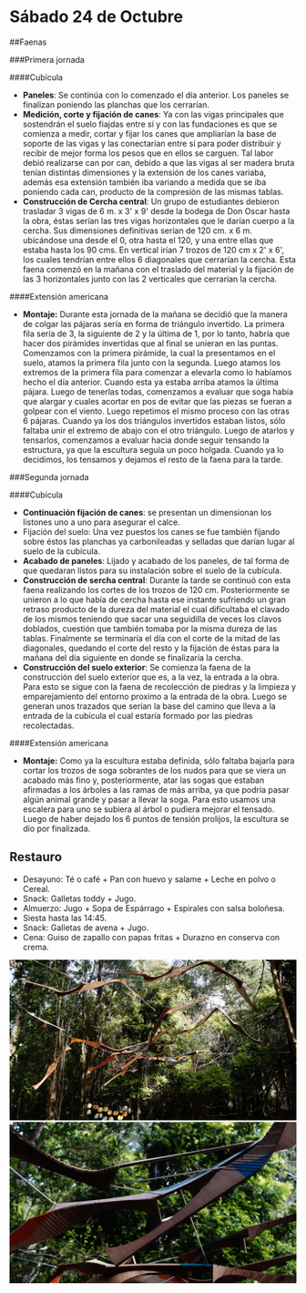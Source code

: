 # Sábado 24 de Octubre

##Faenas

###Primera jornada

####Cubícula

- **Paneles**: Se continúa con lo comenzado el día anterior. Los paneles se finalizan poniendo las planchas que los cerrarían. 
- **Medición, corte y fijación de canes**: Ya con las vigas principales que sostendrán el suelo fiajdas entre sí y con las fundaciones es que se comienza a medir, cortar y fijar los canes que ampliarían la base de soporte de las vigas y las conectarían entre sí para poder distribuir y recibir de mejor forma los pesos que en ellos se carguen. Tal labor debió realizarse can por can, debido a que las vigas al ser madera bruta tenían distintas dimensiones y la extensión de los canes variaba, además esa extensión también iba variando a medida que se iba poniendo cada can, producto de la compresión de las mismas tablas.
- **Construcción de Cercha central**: Un grupo de estudiantes debieron trasladar 3 vigas de 6 m. x 3' x 9' desde la bodega de Don Oscar hasta la obra, éstas serían las tres vigas horizontales que le darían cuerpo a la cercha. Sus dimensiones definitivas serían de 120 cm. x 6 m. ubicándose una desde el 0, otra hasta el 120, y una entre ellas que estaba hasta los 90 cms. En vertical irían 7 trozos de 120 cm x 2' x 6', los cuales tendrían entre ellos 6 diagonales que cerrarían la cercha. Esta faena comenzó en la mañana con el traslado del material y la fijación de las 3 horizontales junto con las 2 verticales que cerrarían la cercha.

####Extensión americana

- **Montaje:** Durante esta jornada de la mañana se decidió que la manera de colgar las pájaras sería en forma de triángulo invertido. La primera fila sería de 3, la siguiente de 2 y la última de 1, por lo tanto, habría que hacer dos pirámides invertidas que al final se unieran en las puntas.
Comenzamos con la primera pirámide, la cual la presentamos en el suelo, atamos la primera fila junto con la segunda. Luego atamos los extremos de la primera fila para comenzar a elevarla como lo habíamos hecho el día anterior. Cuando esta ya estaba arriba atamos la última pájara. Luego de tenerlas todas, comenzamos a evaluar que soga había que alargar y cuales acortar en pos de evitar que las piezas se fueran a golpear con el viento. Luego repetimos el mismo proceso con las otras 6 pájaras.
Cuando ya los dos triángulos invertidos estaban listos, sólo faltaba unir el extremo de abajo con el otro triángulo. Luego de atarlos y tensarlos, comenzamos a evaluar hacia donde seguir tensando la estructura, ya que la escultura seguía un poco holgada. Cuando ya lo decidimos, los tensamos y dejamos el resto de la faena para la tarde.


###Segunda jornada

####Cubícula

- **Continuación fijación de canes**: se presentan un dimensionan los listones uno a uno para asegurar el calce.
- Fijación del suelo: Una vez puestos los canes se fue también fijando sobre éstos las planchas ya carbonileadas y selladas que darían lugar al suelo de la cubícula.
- **Acabado de paneles**: Lijado y acabado de los paneles, de tal forma de que quedaran listos para su instalación sobre el suelo de la cubícula.
- **Construcción de sercha central**: Durante la tarde se continuó con esta faena realizando los cortes de los trozos de 120 cm. Posteriormente se unieron a lo que había de cercha hasta ese instante sufriendo un gran retraso producto de la dureza del material el cual dificultaba el clavado de los mismos teniendo que sacar una seguidilla de veces los clavos doblados, cuestión que también tomaba por la misma dureza de las tablas. Finalmente se terminaría el día con el corte de la mitad de las diagonales, quedando el corte del resto y la fijación de éstas para la mañana del día siguiente en donde se finalizaría la cercha.
- **Construcción del suelo exterior**: Se comienza la faena de la construcción del suelo exterior que es, a la vez, la entrada a la obra. Para esto se sigue con la faena de recolección de piedras y la limpieza y emparejamiento del entorno proximo a la entrada de la obra. Luego se generan unos trazados que serían la base del camino que lleva a la entrada de la cubícula el cual estaría formado por las piedras recolectadas. 
 

####Extensión americana

- **Montaje:** Como ya la escultura estaba definida, sólo faltaba bajarla para cortar los trozos de soga sobrantes de los nudos para que se viera un acabado más fino y, posteriormente, atar las sogas que estaban afirmadas a los árboles a las ramas de más arriba, ya que podría pasar algún animal grande y pasar a llevar la soga. Para esto usamos una escalera para uno se subiera al árbol o pudiera mejorar el tensado. Luego de haber dejado los 6 puntos de tensión prolijos, la escultura se dio por finalizada.  


## Restauro

- Desayuno: Té o café + Pan con huevo y salame + Leche en polvo o Cereal.
- Snack: Galletas toddy + Jugo.
- Almuerzo: Jugo + Sopa de Espárrago + Espirales con salsa boloñesa.
- Siesta hasta las 14:45.
- Snack: Galletas de avena + Jugo.
- Cena: Guiso de zapallo con papas fritas + Durazno en conserva con crema.

![Extensión americana](img/obra/Escultura/DSC05803.JPG)
![Extensión americana](img/obra/Escultura/DSC05864.JPG)